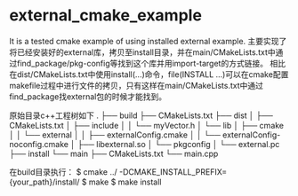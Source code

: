 # external_cmake_example
It is a tested cmake example of using installed external example.
主要实现了将已经安装好的external库，拷贝至install目录，并在main/CMakeLists.txt中通过find_package/pkg-config等找到这个库并用import-target的方式链接。
相比在dist/CMakeLists.txt中使用install(...)命令，file(INSTALL ...)可以在cmake配置makefile过程中进行文件的拷贝，只有这样在main/CMakeLists.txt中通过find_package找external包的时候才能找到。

原始目录c++工程树如下
.
├── build
├── CMakeLists.txt
├── dist
│   ├── CMakeLists.txt
│   ├── include
│   │   └── myVector.h
│   └── lib
│       ├── cmake
│       │   └── external
│       │       ├── externalConfig.cmake
│       │       └── externalConfig-noconfig.cmake
│       ├── libexternal.so
│       └── pkgconfig
│           └── external.pc
├── install
└── main
    ├── CMakeLists.txt
    └── main.cpp

在build目录执行：
$ cmake ../ -DCMAKE_INSTALL_PREFIX={your_path}/install/
$ make
$ make install

